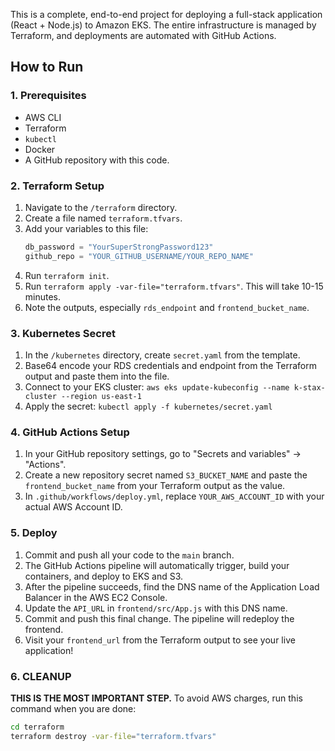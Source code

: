 This is a complete, end-to-end project for deploying a full-stack application (React + Node.js) to Amazon EKS. The entire infrastructure is managed by Terraform, and deployments are automated with GitHub Actions.

## How to Run

### 1. Prerequisites
- AWS CLI
- Terraform
- `kubectl`
- Docker
- A GitHub repository with this code.

### 2. Terraform Setup
1.  Navigate to the `/terraform` directory.
2.  Create a file named `terraform.tfvars`.
3.  Add your variables to this file:
    ```tfvars
    db_password = "YourSuperStrongPassword123"
    github_repo = "YOUR_GITHUB_USERNAME/YOUR_REPO_NAME"
    ```
4.  Run `terraform init`.
5.  Run `terraform apply -var-file="terraform.tfvars"`. This will take 10-15 minutes.
6.  Note the outputs, especially `rds_endpoint` and `frontend_bucket_name`.

### 3. Kubernetes Secret
1.  In the `/kubernetes` directory, create `secret.yaml` from the template.
2.  Base64 encode your RDS credentials and endpoint from the Terraform output and paste them into the file.
3.  Connect to your EKS cluster: `aws eks update-kubeconfig --name k-stax-cluster --region us-east-1`
4.  Apply the secret: `kubectl apply -f kubernetes/secret.yaml`

### 4. GitHub Actions Setup
1.  In your GitHub repository settings, go to "Secrets and variables" -> "Actions".
2.  Create a new repository secret named `S3_BUCKET_NAME` and paste the `frontend_bucket_name` from your Terraform output as the value.
3.  In `.github/workflows/deploy.yml`, replace `YOUR_AWS_ACCOUNT_ID` with your actual AWS Account ID.

### 5. Deploy
1.  Commit and push all your code to the `main` branch.
2.  The GitHub Actions pipeline will automatically trigger, build your containers, and deploy to EKS and S3.
3.  After the pipeline succeeds, find the DNS name of the Application Load Balancer in the AWS EC2 Console.
4.  Update the `API_URL` in `frontend/src/App.js` with this DNS name.
5.  Commit and push this final change. The pipeline will redeploy the frontend.
6.  Visit your `frontend_url` from the Terraform output to see your live application!

### 6. CLEANUP
**THIS IS THE MOST IMPORTANT STEP.** To avoid AWS charges, run this command when you are done:
```bash
cd terraform
terraform destroy -var-file="terraform.tfvars"

